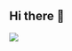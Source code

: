 ## Hi there 👋

<p align="start">
          <a href="www.linkedin.com/in/abhani-parth-58382a2aa/">
                  <img src="https://img.shields.io/badge/LinkedIn-0077B5?style=for-the-badge&logo=linkedin&logoColor=white">

